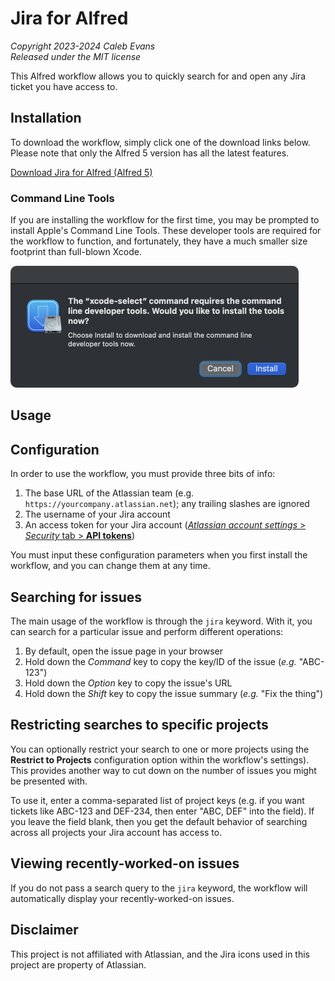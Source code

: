 # Jira for Alfred

*Copyright 2023-2024 Caleb Evans*  
*Released under the MIT license*

This Alfred workflow allows you to quickly search for and open any Jira ticket
you have access to.

## Installation

To download the workflow, simply click one of the download links below. Please
note that only the Alfred 5 version has all the latest features.

[Download Jira for Alfred (Alfred 5)][workflow-download-alfred5]

[workflow-download-alfred5]: https://github.com/caleb531/jira-for-alfred/raw/main/Jira%20for%20Alfred%20(Alfred%205).alfredworkflow

### Command Line Tools

If you are installing the workflow for the first time, you may be prompted to
install Apple's Command Line Tools. These developer tools are required
for the workflow to function, and fortunately, they have a much smaller size
footprint than full-blown Xcode.

<img src="screenshot-clt-installer.png" alt="Prompt to install Apple's Command Line Tools" width="461" />

## Usage

## Configuration

In order to use the workflow, you must provide three bits of info:

1. The base URL of the Atlassian team (e.g.
   `https://yourcompany.atlassian.net`); any trailing slashes are ignored
2. The username of your Jira account
3. An access token for your Jira account ([*Atlassian account settings* > *Security* tab > **API tokens**][api-tokens])

You must input these configuration parameters when you first install the
workflow, and you can change them at any time.

[api-tokens]: https://id.atlassian.com/manage-profile/security/api-tokens

## Searching for issues

The main usage of the workflow is through the `jira` keyword. With it, you can search for a particular issue and perform different operations:

1. By default, open the issue page in your browser
2. Hold down the *Command* key to copy the key/ID of the issue (*e.g.*
   "ABC-123")
3. Hold down the *Option* key to copy the issue's URL
3. Hold down the *Shift* key to copy the issue summary (*e.g.* "Fix the thing")

## Restricting searches to specific projects

You can optionally restrict your search to one or more projects using the
**Restrict to Projects** configuration option within the workflow's settings).
This provides another way to cut down on the number of issues you might be
presented with.

To use it, enter a comma-separated list of project keys (e.g. if you want
tickets like ABC-123 and DEF-234, then enter "ABC, DEF" into the field). If you
leave the field blank, then you get the default behavior of searching across all
projects your Jira account has access to.

## Viewing recently-worked-on issues

If you do not pass a search query to the `jira` keyword, the workflow will
automatically display your recently-worked-on issues.

## Disclaimer

This project is not affiliated with Atlassian, and the Jira icons used in this
project are property of Atlassian.
